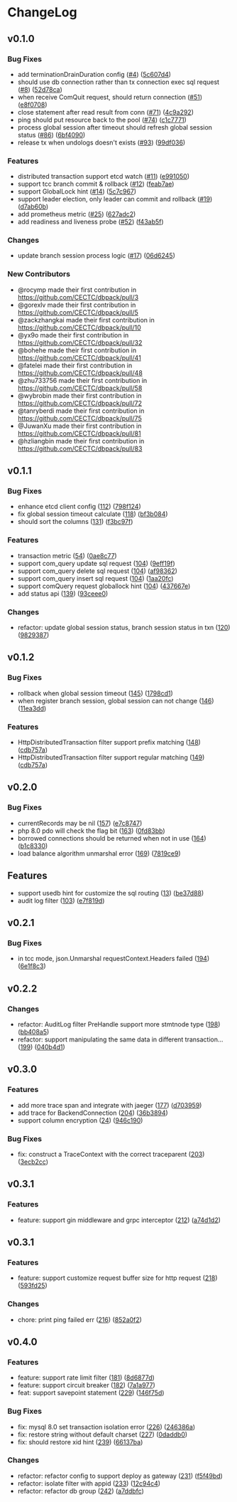 # ChangeLog

## v0.1.0

### Bug Fixes

* add terminationDrainDuration config ([#4](https://github.com/cectc/dbpack/issues/4)) ([5c607d4](https://github.com/cectc/dbpack/commit/5c607d48d1149218cff3988dcb00d83da571a561))
* should use db connection rather than tx connection exec sql request ([#8](https://github.com/cectc/dbpack/pull/8)) ([52d78ca](https://github.com/cectc/dbpack/commit/52d78cab0bc414d92a5c59230f2827c8332c2bde))
* when receive ComQuit request, should return connection ([#51](https://github.com/cectc/dbpack/pull/51)) ([e8f0708](https://github.com/cectc/dbpack/commit/e8f07086ccf76a7112f00512e3ed3f6e94aff410))
* close statement after read result from conn ([#71](https://github.com/cectc/dbpack/pull/71)) ([4c9a292](https://github.com/cectc/dbpack/commit/4c9a29271d73df0ff8daf92c3faebf1540b0cf01))
* ping should put resource back to the pool ([#74](https://github.com/cectc/dbpack/pull/74)) ([c1c7771](https://github.com/cectc/dbpack/commit/c1c77710398ad58d7d3809ad66312550b0931236))
* process global session after timeout should refresh global session status ([#86](https://github.com/cectc/dbpack/pull/86)) ([6bf4090](https://github.com/cectc/dbpack/commit/6bf4090fbe897c60c229ac172fdb0c14720066ee))
* release tx when undologs doesn't exists ([#93](https://github.com/cectc/dbpack/pull/93)) ([99df036](https://github.com/cectc/dbpack/commit/99df0361ca1cf7876daa66151cf6bb462d0fd3bb))

### Features

* distributed transaction support etcd watch ([#11](https://github.com/cectc/dbpack/pull/11)) ([e991050](https://github.com/cectc/dbpack/commit/e9910501e32d23741f99f5fe9ece1077ba1b348c))
* support tcc branch commit & rollback ([#12](https://github.com/cectc/dbpack/issues/12)) ([feab7ae](https://github.com/cectc/dbpack/commit/feab7aefe819bf3217363994c67515b887f8adb9))
* support GlobalLock hint ([#14](https://github.com/cectc/dbpack/issues/14)) ([5c7c967](https://github.com/cectc/dbpack/commit/5c7c96797539943ed75495d1cfa92f6094ff548e))
* support leader election, only leader can commit and rollback ([#19](https://github.com/cectc/dbpack/pull/19)) ([d7ab60b](https://github.com/cectc/dbpack/commit/d7ab60b6ed5547f1bc9a6c426e1fb9ee21d6f4f3))
* add prometheus metric ([#25](https://github.com/cectc/dbpack/issues/25)) ([627adc2](https://github.com/cectc/dbpack/commit/627adc2ced9da499e6b658f718b23417e7df9903))
* add readiness and liveness probe ([#52](https://github.com/cectc/dbpack/issues/52)) ([f43ab5f](https://github.com/cectc/dbpack/commit/f43ab5f4ed6eafaf950a73e241c536849a16e4f9))

### Changes

* update branch session process logic ([#17](https://github.com/cectc/dbpack/pull/17)) ([06d6245](https://github.com/cectc/dbpack/commit/06d624511c65a379e73dae91c2be4fb3785b9bf0))

### New Contributors
* @rocymp made their first contribution in https://github.com/CECTC/dbpack/pull/3
* @gorexlv made their first contribution in https://github.com/CECTC/dbpack/pull/5
* @zackzhangkai made their first contribution in https://github.com/CECTC/dbpack/pull/10
* @yx9o made their first contribution in https://github.com/CECTC/dbpack/pull/32
* @bohehe made their first contribution in https://github.com/CECTC/dbpack/pull/41
* @fatelei made their first contribution in https://github.com/CECTC/dbpack/pull/48
* @zhu733756 made their first contribution in https://github.com/CECTC/dbpack/pull/58
* @wybrobin made their first contribution in https://github.com/CECTC/dbpack/pull/72
* @tanryberdi made their first contribution in https://github.com/CECTC/dbpack/pull/75
* @JuwanXu made their first contribution in https://github.com/CECTC/dbpack/pull/81
* @hzliangbin made their first contribution in https://github.com/CECTC/dbpack/pull/83

## v0.1.1

### Bug Fixes

* enhance etcd client config ([112](https://github.com/CECTC/dbpack/pull/112])) ([798f124](https://github.com/cectc/dbpack/commit/798f124a6b33a4f83a734ac9a971ff8760dcffbf))
* fix global session timeout calculate ([118](https://github.com/CECTC/dbpack/pull/118)) ([bf3b084](https://github.com/cectc/dbpack/commit/bf3b08418485347da83af5c061a59839c1bace9e))
* should sort the columns ([131](https://github.com/CECTC/dbpack/pull/131)) ([f3bc97f](https://github.com/cectc/dbpack/commit/f3bc97fe095c2eaeda0f6d1eb0dabb22a9fc7020))

### Features

* transaction metric ([54](https://github.com/CECTC/dbpack/issues/54)) ([0ae8c77](https://github.com/cectc/dbpack/commit/0ae8c774106b58f5dbbfa045d4a8591fb913c929))
* support com_query update sql request ([104](https://github.com/CECTC/dbpack/issues/104)) ([9eff19f](https://github.com/cectc/dbpack/commit/9eff19fd1e40f6a63722e7e61f84218718c3b956))
* support com_query delete sql request ([104](https://github.com/CECTC/dbpack/issues/104)) ([af98362](https://github.com/cectc/dbpack/commit/af983621f0e6249bacc5a7bf6852d884a302c09e))
* support com_query insert sql request ([104](https://github.com/CECTC/dbpack/issues/104)) ([1aa20fc](https://github.com/cectc/dbpack/commit/1aa20fcb5853f144ad5044649af9112fdb540b69))
* support comQuery request globallock hint ([104](https://github.com/CECTC/dbpack/issues/104)) ([437667e](https://github.com/cectc/dbpack/commit/437667e46b70e4d3ddd91d574495d3a478812204))
* add status api ([139](https://github.com/CECTC/dbpack/pull/139)) ([93ceee0](https://github.com/cectc/dbpack/commit/93ceee08d46420b422f5490c4b6e8f2120805370))

### Changes

* refactor: update global session status, branch session status in txn ([120](https://github.com/CECTC/dbpack/pull/120)) ([9829387](https://github.com/cectc/dbpack/commit/9829387cd519551e9d8c16f1c373712c20a41e6e))

## v0.1.2

### Bug Fixes

* rollback when global session timeout ([145](https://github.com/CECTC/dbpack/pull/145])) ([1798cd1](https://github.com/cectc/dbpack/commit/1798cd1070d7b44e8ad69de70cc71c8f749d5034))
* when register branch session, global session can not change ([146](https://github.com/CECTC/dbpack/issues/146])) ([11ea3dd](https://github.com/cectc/dbpack/commit/11ea3dd1a0e1b40bb195c843b667378816236177))

### Features

* HttpDistributedTransaction filter support prefix matching ([148](https://github.com/CECTC/dbpack/pull/148])) ([cdb757a](https://github.com/cectc/dbpack/commit/cdb757ad70ccd3dc5f07fa7ff22a2c523adc0e6a))
* HttpDistributedTransaction filter support regular matching ([149](https://github.com/CECTC/dbpack/pull/149])) ([cdb757a](https://github.com/cectc/dbpack/commit/cdb757ad70ccd3dc5f07fa7ff22a2c523adc0e6a))

## v0.2.0

### Bug Fixes

* currentRecords may be nil ([157](https://github.com/CECTC/dbpack/pull/157)) ([e7c8747](https://github.com/CECTC/dbpack/commit/e7c8747747144241e9841c56b3fd88e60fc01516))
* php 8.0 pdo will check the flag bit ([163](https://github.com/CECTC/dbpack/pull/163)) ([0fd83bb](https://github.com/CECTC/dbpack/commit/0fd83bb963701efe8a35f1dbafb7b499e055c233))
* borrowed connections should be returned when not in use ([164](https://github.com/CECTC/dbpack/pull/164)) ([b1c8330](https://github.com/CECTC/dbpack/commit/b1c8330af05e2f10c2bbe5c6584f7d1f98ef0945))
* load balance algorithm unmarshal error ([169](https://github.com/CECTC/dbpack/pull/169)) ([7819ce9](https://github.com/CECTC/dbpack/commit/7819ce95250a989104c4994b004b01a7e8801dee))

## Features

* support usedb hint for customize the sql routing ([13](https://github.com/CECTC/dbpack/issues/13)) ([be37d88](https://github.com/CECTC/dbpack/commit/be37d88f356e807d90fe57ffe17296752f65b7d5))
* audit log filter ([103](https://github.com/CECTC/dbpack/issues/103)) ([e7f819d](https://github.com/CECTC/dbpack/commit/e7f819da076b7534dbc56d90dea3cd6c147eb64d))

## v0.2.1

### Bug Fixes

* in tcc mode, json.Unmarshal requestContext.Headers failed ([194](https://github.com/CECTC/dbpack/issues/194)) ([6e1f8c3](https://github.com/CECTC/dbpack/commit/6e1f8c3b7a9b558e72ed84807cfb0364e1fc89c0))

## v0.2.2

### Changes

* refactor: AuditLog filter PreHandle support more stmtnode type ([198](https://github.com/CECTC/dbpack/pull/198)) ([bb408a5](https://github.com/CECTC/dbpack/commit/bb408a5f7f1f22e5c5a5927e24b0f0316e0b6e12))
* refactor: support manipulating the same data in different transaction… ([199](https://github.com/CECTC/dbpack/issues/199)) ([040b4d1](https://github.com/CECTC/dbpack/commit/040b4d14968ab96c5933fc6dad5968668c151e45))

## v0.3.0

### Features
* add more trace span and integrate with jaeger ([177](https://github.com/CECTC/dbpack/pull/177)) ([d703959](https://github.com/CECTC/dbpack/commit/d70395948677b41759e795be60eb93fcb5dc7f74))
* add trace for BackendConnection ([204](https://github.com/CECTC/dbpack/pull/204)) ([36b3894](https://github.com/CECTC/dbpack/commit/36b38940539e8d14a8550bd1d08695591cd9c491))
* support column encryption ([24](https://github.com/CECTC/dbpack/issues/24)) ([946c190](https://github.com/CECTC/dbpack/commit/946c19013c4030f31fb2afecae7772c8546a5a01))

### Bug Fixes

* fix: construct a TraceContext with the correct traceparent ([203](https://github.com/CECTC/dbpack/pull/203)) ([3ecb2cc](https://github.com/CECTC/dbpack/commit/3ecb2cc3dfcf164f68c0cadd2ea6fe73ed49ceff))

## v0.3.1

### Features

* feature: support gin middleware and grpc interceptor ([212](https://github.com/CECTC/dbpack/issues/212)) ([a74d1d2](https://github.com/CECTC/dbpack/commit/a74d1d201457bc394bdbf0364cb25657fca3e0e2))

## v0.3.1

### Features

* feature: support customize request buffer size for http request ([218](https://github.com/CECTC/dbpack/issues/218)) ([593fd25](https://github.com/CECTC/dbpack/commit/593fd25981a28ce9c83ec49a6a1556e9961d49fe))

### Changes

* chore: print ping failed err ([216](https://github.com/CECTC/dbpack/pull/216)) ([852a0f2](https://github.com/CECTC/dbpack/commit/852a0f21f76a270c4d5e8eba60e7c155f0f8edaa))

## v0.4.0

### Features

* feature: support rate limit filter ([181](https://github.com/CECTC/dbpack/issues/181)) ([8d6877d](https://github.com/CECTC/dbpack/commit/8d6877deef23b8b5f2e793ccf18acfeb120311d5))
* feature: support circuit breaker ([182](https://github.com/CECTC/dbpack/issues/182)) ([7a1a977](https://github.com/CECTC/dbpack/commit/7a1a9779f0f60006df16d2fcde91e2f93bc455cf))
* feat: support savepoint statement ([229](https://github.com/CECTC/dbpack/issues/229)) ([146f75d](https://github.com/CECTC/dbpack/commit/146f75d4b1d9bb64b61f806d6e9e34bb2e09caac))

### Bug Fixes

* fix: mysql 8.0 set transaction isolation error ([226](https://github.com/CECTC/dbpack/pull/226)) ([246386a](https://github.com/CECTC/dbpack/commit/246386aa01810cbe33ca0216b5eb53ee474cb10e))
* fix: restore string without default charset ([227](https://github.com/CECTC/dbpack/pull/227)) ([0daddb0](https://github.com/CECTC/dbpack/commit/0daddb0f6cbe619d63d5ff867d1653c55c390a9c))
* fix: should restore xid hint ([239](https://github.com/CECTC/dbpack/pull/239)) ([66137ba](https://github.com/CECTC/dbpack/commit/66137ba7574fd211bb4102811fd4ee5ea57f8b33))

### Changes

* refactor: refactor config to support deploy as gateway ([231](https://github.com/CECTC/dbpack/pull/231)) ([f5f49bd](https://github.com/CECTC/dbpack/commit/f5f49bd810403aec6102337174e5f5bbb615ae20))
* refactor: isolate filter with appid ([233](https://github.com/CECTC/dbpack/pull/233)) ([12c94c4](https://github.com/CECTC/dbpack/commit/12c94c41919cabd4ad7168ee6917bf6d03fdf8f4))
* refactor: refactor db group ([242](https://github.com/CECTC/dbpack/pull/239)) ([a7ddbfc](https://github.com/CECTC/dbpack/commit/a7ddbfce74cb4071b98b6b63894468492454ccf3))
